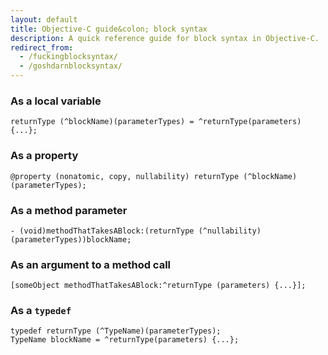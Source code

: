 ```yaml
---
layout: default
title: Objective-C guide&colon; block syntax
description: A quick reference guide for block syntax in Objective-C.
redirect_from: 
  - /fuckingblocksyntax/
  - /goshdarnblocksyntax/
---
```


### As a local variable

```
returnType (^blockName)(parameterTypes) = ^returnType(parameters) {...};
```

### As a property

```
@property (nonatomic, copy, nullability) returnType (^blockName)(parameterTypes);
```

### As a method parameter

```
- (void)methodThatTakesABlock:(returnType (^nullability)(parameterTypes))blockName;
```

### As an argument to a method call

```
[someObject methodThatTakesABlock:^returnType (parameters) {...}];
```

### As a `typedef`

```
typedef returnType (^TypeName)(parameterTypes);
TypeName blockName = ^returnType(parameters) {...};
```
